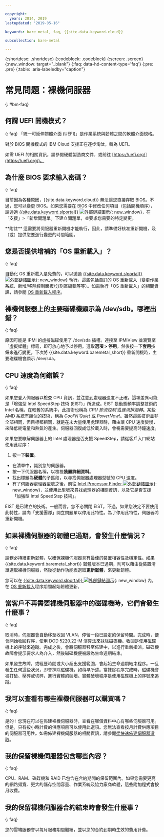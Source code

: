 ```yaml
---

copyright:
  years: 2014, 2019
lastupdated: "2019-05-16"

keywords: bare metal, faq, {{site.data.keyword.cloud}}

subcollection: bare-metal

---
```


{:shortdesc: .shortdesc}
{:codeblock: .codeblock}
{:screen: .screen}
{:new_window: target="_blank"}
{:faq: data-hd-content-type='faq'}
{:pre: .pre}
{:table: .aria-labeledby="caption"}

# 常見問題：裸機伺服器
{: #bm-faq}

## 何謂 UEFI 開機模式？
{: faq}
「統一可延伸韌體介面 (UEFI)」是作業系統與韌體之間的軟體介面規格。

對於 BIOS 開機模式的 IBM Cloud 支援正在逐步淘汰，轉為 UEFI。

如需 UEFI 的相關資訊，請參閱硬體製造商文件，或前往 [https://uefi.org/](https://uefi.org/)。

## 為什麼 BIOS 要求輸入密碼？
{: faq}

目前因為各種原因，{{site.data.keyword.cloud}} 無法讓您直接存取 BIOS。不過，您可以變更 BIOS。如果您需要在 BIOS 中修改任何項目（包括開機順序），請透過 [{{site.data.keyword.slportal}} ![外部鏈結圖示](../icons/launch-glyph.svg "外部鏈結圖示")](https://cloud.ibm.com/){: new_window}，在「支援」>「新增問題單」下建立問題單，並要求您需要的特定變更。

\*\*附註\*\* 這需要將伺服器重新開機才能執行，因此，請準備好核准重新開機，及（或）提供您要進行變更的時間範圍。

## 您是否提供增補的「OS 重新載入」？
{: faq}

自動化 OS 重新載入是免費的，可以透過 [{{site.data.keyword.slportal}} ![外部鏈結圖示](../icons/launch-glyph.svg "外部鏈結圖示")](https://cloud.ibm.com/){: new_window} 執行。這些包括自訂的 OS 重新載入（變更作業系統、新增/移除控制面板/分割區編輯等等）。如需執行「OS 重新載入」的相關資訊，請參閱 [OS 重新載入程序](/docs/infrastructure/software?topic=software-reloading-the-os)。


## 裸機伺服器上的主要磁碟機顯示為 /dev/sdb。哪裡出錯？
{: faq}

原因可能是 IPMI 的虛擬磁碟使用了 /dev/sda 插槽。連接至 IPMIView 並瀏覽至「虛擬媒體」標籤，即可放心地予以停用。選取**選項 > 停用**，然後按一下**套用**按鈕來進行變更。下次將 {{site.data.keyword.baremetal_short}} 重新開機時，主要磁碟機會顯示 /dev/sda。


## CPU 速度為何錯誤？
{: faq}

如果您登入伺服器以檢查 CPU 資訊，並注意到處理器速度不正確。這項差異可能是「增強型 Intel SpeedStep 技術 (EIST)」所造成。EIST 是動態頻率調整技術的 Intel 名稱。在較舊的系統中，此技術也稱為 *CPU 節流控制* 或*匯流排迴轉*。某些 AMD 系統有類似的技術，稱為 *Cool'N'Quiet* 或 *PowerNow!*。雖然這些技術並非全部相同，但目標都相同，就是在未大量使用處理器時，藉由讓 CPU 速度變慢，來降低耗電量和熱氣的產生。伺服器回復成低於載入時，會視需要提高時鐘速度。

如果您要瞭解伺服器上的 Intel 處理器是否支援 SpeedStep，請從客戶入口網站使用此程序：
1. 按一下**裝置**。
* 在清單中，識別您的伺服器。
* 按一下伺服器名稱，以檢視**裝置詳細資料**。
* 找出標題為**硬體**的子區段，以尋找伺服器處理器型號的 CPU 速度。
* 有了伺服器處理器型號之後，前往 [Intel Processor Finder ![外部鏈結圖示](../icons/launch-glyph.svg "外部鏈結圖示")](http://processorfinder.intel.com/){: new_window}，並使用此型號來尋找處理器的相關資訊，以及它是否支援「加強型 Intel SpeedStep 技術」。

EIST 是已建立的技術。一般而言，您不必關閉 EIST。不過，如果您決定不要使用此特性，請向「支援團隊」開立問題單以停用此特性。為了停用此特性，伺服器將重新開機。


## 如果裸機伺服器的韌體已過期，會發生什麼情況？
{: faq}

請務必持續更新韌體，以確保裸機伺服器具有最佳的裝置相容性及穩定性。如果 {{site.data.keyword.baremetal_short}} 韌體版本已過期，則可以藉由從裝置清單選取裸機伺服器，然後從動作功能表選取**更新韌體**，來更新韌體。

您可以在 [{{site.data.keyword.slportal}} ![外部鏈結圖示](../icons/launch-glyph.svg "外部鏈結圖示")](https://cloud.ibm.com/){: new_window} 內，在 [OS 重新載入](/docs/infrastructure/software?topic=software-reloading-the-os)程序期間起始韌體更新。

## 當客戶不再需要裸機伺服器中的磁碟機時，它們會發生什麼事？
{: faq}

取消時，伺服器會自動移至收回 VLAN，停留一段已設定的保留時間。完成時，便會開始收回程序，使用 DOD 5220.22-M 演算法來抹除磁碟機。收回是使用磁碟機上的序號來追蹤。完成之後，會將伺服器移至佈建中，以進行重新指派。磁碟機故障會提示要求人為介入，然後磁碟機便被設為生命週期結束。

如果發生故障，或經歷時間或大小超出支援範圍，會起始生命週期結束程序。一旦發生任何這些狀況，即會抹除磁碟機，如稍早所述。當抹除程序完成時，磁碟機會被打破、壓碎或切碎，進行實體的破壞。實體破壞程序是使用磁碟機上的序號來追蹤。

## 我可以查看有哪些裸機伺服器可以購買嗎？
{: faq}

是的！您現在可以在佈建裸機伺服器時，查看在哪個資料中心有哪些伺服器可用。但是，只有按小時計費的供應項目可以使用此選項。您無法查看按月計費供應項目的伺服器可用性。如需佈建裸機伺服器的相關資訊，請參閱[從快速佈建伺服器選取](/docs/bare-metal?topic=bare-metal-bm-select-popular-servers#bm-select-popular-servers)。

## 我的保留裸機伺服器包含哪些內容？
{: faq}

CPU、RAM、磁碟機和 RAID 已包含在合約期間的保留範圍內。如果您需要更高的網路頻寬、更大的儲存空間容量、作業系統及協力廠商軟體，這些附加程式會按月收費。

## 我的保留裸機伺服器合約結束時會發生什麼事？
{: faq}

您的雲端服務會以每月服務期間繼續，並以您的合約到期時生效的費用計費。
